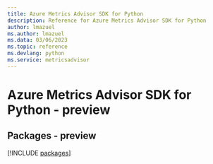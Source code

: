 ```yaml
---
title: Azure Metrics Advisor SDK for Python
description: Reference for Azure Metrics Advisor SDK for Python
author: lmazuel
ms.author: lmazuel
ms.data: 03/06/2023
ms.topic: reference
ms.devlang: python
ms.service: metricsadvisor
---
```

# Azure Metrics Advisor SDK for Python - preview
## Packages - preview
[!INCLUDE [packages](metrics-advisor-index.md)]